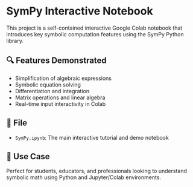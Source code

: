 # SymPy Interactive Notebook

This project is a self-contained interactive Google Colab notebook that introduces key symbolic computation features using the SymPy Python library.

## 🔍 Features Demonstrated
- Simplification of algebraic expressions
- Symbolic equation solving
- Differentiation and integration
- Matrix operations and linear algebra
- Real-time input interactivity in Colab

## 📘 File
- `SymPy.ipynb`: The main interactive tutorial and demo notebook

## 🎯 Use Case
Perfect for students, educators, and professionals looking to understand symbolic math using Python and Jupyter/Colab environments.
